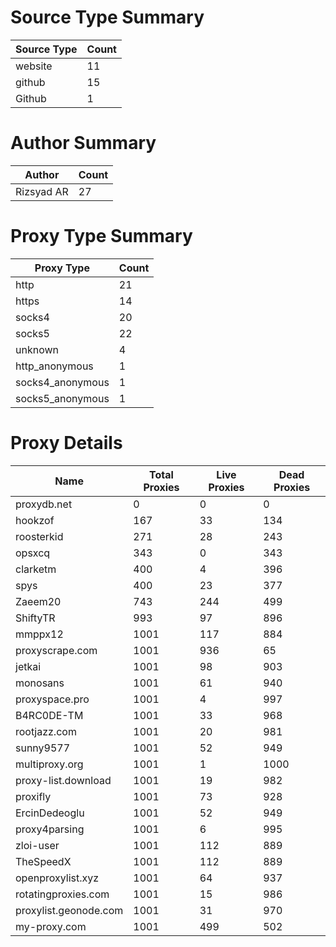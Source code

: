 # Source Type Summary

| Source Type | Count |
|-------------|-------|
| website | 11 |
| github | 15 |
| Github | 1 |


# Author Summary

| Author | Count |
|--------|-------|
| Rizsyad AR | 27 |


# Proxy Type Summary

| Proxy Type | Count |
|------------|-------|
| http | 21 |
| https | 14 |
| socks4 | 20 |
| socks5 | 22 |
| unknown | 4 |
| http_anonymous | 1 |
| socks4_anonymous | 1 |
| socks5_anonymous | 1 |


# Proxy Details

| Name | Total Proxies | Live Proxies | Dead Proxies |
|------|---------------|--------------|---------------|
| proxydb.net | 0 | 0 | 0 |
| hookzof | 167 | 33 | 134 |
| roosterkid | 271 | 28 | 243 |
| opsxcq | 343 | 0 | 343 |
| clarketm | 400 | 4 | 396 |
| spys | 400 | 23 | 377 |
| Zaeem20 | 743 | 244 | 499 |
| ShiftyTR | 993 | 97 | 896 |
| mmppx12 | 1001 | 117 | 884 |
| proxyscrape.com | 1001 | 936 | 65 |
| jetkai | 1001 | 98 | 903 |
| monosans | 1001 | 61 | 940 |
| proxyspace.pro | 1001 | 4 | 997 |
| B4RC0DE-TM | 1001 | 33 | 968 |
| rootjazz.com | 1001 | 20 | 981 |
| sunny9577 | 1001 | 52 | 949 |
| multiproxy.org | 1001 | 1 | 1000 |
| proxy-list.download | 1001 | 19 | 982 |
| proxifly | 1001 | 73 | 928 |
| ErcinDedeoglu | 1001 | 52 | 949 |
| proxy4parsing | 1001 | 6 | 995 |
| zloi-user | 1001 | 112 | 889 |
| TheSpeedX | 1001 | 112 | 889 |
| openproxylist.xyz | 1001 | 64 | 937 |
| rotatingproxies.com | 1001 | 15 | 986 |
| proxylist.geonode.com | 1001 | 31 | 970 |
| my-proxy.com | 1001 | 499 | 502 |
